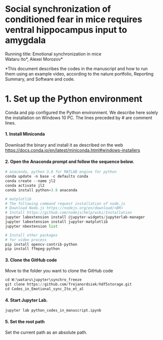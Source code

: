 # Social synchronization of conditioned fear in mice requires ventral hippocampus input to amygdala
Running title: Emotional synchronization in mice<BR>
Wataru Ito*, Alexei Morozov*

*This document describes the codes in the manuscript and how to run them using an example video, according to the nature portfolio, Reporting Summary, and Software and code.

# 1. Set up the Python environment
Conda and pip configured the Python environment. We describe here solely the installation on Windows 10 PC. The lines preceded by # are comment lines.

#### 1. Install Miniconda
Download the binary and install it as described on the web
https://docs.conda.io/en/latest/miniconda.html#windows-installers
    
#### 2. Open the Anaconda prompt and follow the sequence below.
```python
# anaconda, python 3.8 for MATLAB engine for python
conda update -n base -c defaults conda
conda create --name jl2
conda activate jl2
conda install python=3.8 anaconda
```
    
```python    
# matplotlib
# The following command request installation of node.js
# Download Nodo.js https://nodejs.org/en/download/<BR>
# Install https://github.com/nodejs/help/wiki/Installation
jupyter labextension install @jupyter-widgets/jupyterlab-manager
jupyter labextension install jupyter-matplotlib
jupyter nbextension list
```

```python 
# Install other packages
# for video process
pip install opencv-contrib-python
pip install ffmpeg-python
```

#### 3. Clone the GitHub code
Move to the folder you want to clone the GitHub code
```python
cd W:\wataru\jupyter\synchro_freeze
git clone https://github.com/frejanordsiek/hdf5storage.git
cd Codes_in_Emotional_sync_Ito_et_al
```
#### 4. Start Jupyter Lab.
```python
jupyter lab python_codes_in_manuscript.ipynb
```

#### 5. Set the root path
Set the current path as an absolute path.
